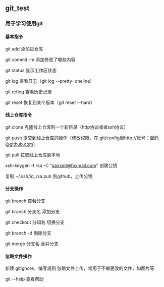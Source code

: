 ## git_test
### 用于学习使用git


#### 基本指令

git add 添加进仓库

git commit -m 添加修改了哪些内容

git status 显示工作区状态

git log 查看日志（git log --pretty=oneline）

git reflog 查看历史记录

git reset 恢复到某个版本（git reset --hard）


#### 线上仓库指令

git clone 克隆线上仓库到一个新目录（http协议或者ssh协议）

git push 提交到线上仓库的操作（修改权限，在.git/config里http://账号：密码@github.com）

git pull 拉取线上仓库到本地

ssh-keygen -t rsa -C "sanxml@foxmail.com" 创建公钥

复制 ~/.ssh/id_rsa.pub 到github，上传公钥


#### 分支操作

git branch 查看分支

git branch 分支名 添加分支

git checkout 分知名 切换分支

git branch -d 删除分支

git merge 分支名 合并分支


#### 忽略文件操作

新建.gitignore，编写规则
忽略文件上传，常用于不做更改的文件，如图片等


git --help 查看帮助

